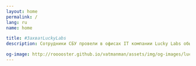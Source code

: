 ```yaml
---
layout: home
permalink: /
lang: ru
name: home

title: #ЗахватLuckyLabs
description: Сотрудники СБУ провели в офисах IT компании Lucky Labs обыски и изьятие техники #захватLuckyLabs

og-image: http://rooooster.github.io/vatmanman/assets/img/og-images/luckylabs.jpg
---
```

